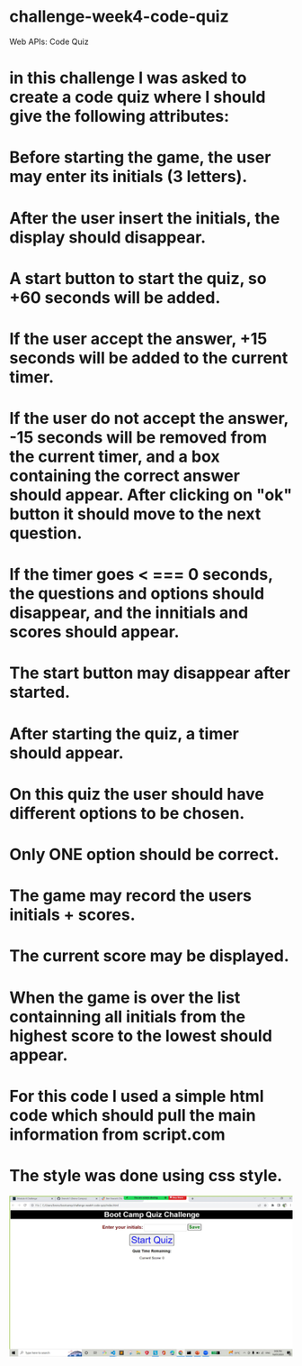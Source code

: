 # challenge-week4-code-quiz
Web APIs: Code Quiz

# in this challenge I was asked to create a code quiz where I should give the following attributes:

# Before starting the game, the user may enter its initials (3 letters).
# After the user insert the initials, the display should disappear.
# A start button to start the quiz, so +60 seconds will be added.

# If the user accept the answer, +15 seconds will be added to the current timer.
# If the user do not accept the answer, -15 seconds will be removed from the current timer, and a box containing the correct answer should appear. After clicking on "ok" button it should move to the next question.

# If the timer goes < === 0 seconds, the questions and options should disappear, and the innitials and scores should appear.

# The start button may disappear after started.
# After starting the quiz, a timer should appear.
# On this quiz the user should have different options to be chosen.
# Only ONE option should be correct.
# The game may record the users initials + scores.
# The current score may be displayed.

# When the game is over the list containning all initials from the highest score to the lowest should appear.

# For this code I used a simple html code which should pull the main information from script.com
# The style was done using css style.

![screen shot](./ScreenshotQuiz.JPG) 
